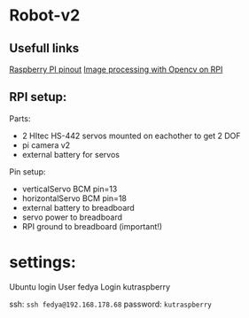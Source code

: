 # Robot-v2

## Usefull links
[Raspberry PI pinout](https://pinout.xyz/)
[Image processing with Opencv on RPI](http://opencv-python-tutroals.readthedocs.io/en/latest/py_tutorials/py_imgproc/py_table_of_contents_imgproc/py_table_of_contents_imgproc.html)



## RPI setup:
Parts:
- 2 HItec HS-442 servos mounted on eachother to get 2 DOF
- pi camera v2
- external battery for servos

Pin setup:
- verticalServo BCM pin=13
- horizontalServo BCM pin=18
- external battery to breadboard
- servo power to breadboard
- RPI ground to breadboard (important!)


# settings:
Ubuntu login
User fedya
Login kutraspberry

ssh: `ssh fedya@192.168.178.68`
password: `kutraspberry`
